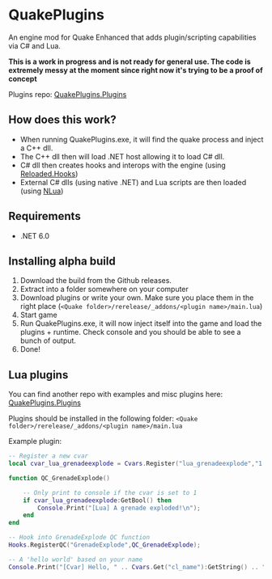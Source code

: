 # QuakePlugins
An engine mod for Quake Enhanced that adds plugin/scripting capabilities via C# and Lua.

**This is a work in progress and is not ready for general use. The code is extremely messy at the moment since right now it's trying to be a proof of concept**

Plugins repo: [QuakePlugins.Plugins](https://github.com/jpiolho/QuakePlugins.Plugins)

## How does this work?

* When running QuakePlugins.exe, it will find the quake process and inject a C++ dll.
* The C++ dll then will load .NET host allowing it to load C# dll.
* C# dll then creates hooks and interops with the engine (using [Reloaded.Hooks](https://github.com/Reloaded-Project/Reloaded.Hooks))
* External C# dlls (using native .NET) and Lua scripts are then loaded (using [NLua](https://github.com/NLua/NLua))

## Requirements 
* .NET 6.0

## Installing alpha build
1. Download the build from the Github releases.
2. Extract into a folder somewhere on your computer
3. Download plugins or write your own. Make sure you place them in the right place (`<Quake folder>/rerelease/_addons/<plugin name>/main.lua`)
4. Start game
5. Run QuakePlugins.exe, it will now inject itself into the game and load the plugins + runtime. Check console and you should be able to see a bunch of output.
6. Done!

## Lua plugins
You can find another repo with examples and misc plugins here: [QuakePlugins.Plugins](https://github.com/jpiolho/QuakePlugins.Plugins)

Plugins should be installed in the following folder: `<Quake folder>/rerelease/_addons/<plugin name>/main.lua`

Example plugin:
```lua
-- Register a new cvar
local cvar_lua_grenadeexplode = Cvars.Register("lua_grenadeexplode","1.0","Some testing cvar from lua");

function QC_GrenadeExplode()

    -- Only print to console if the cvar is set to 1
    if cvar_lua_grenadeexplode:GetBool() then
        Console.Print("[Lua] A grenade exploded!\n");
    end
end

-- Hook into GrenadeExplode QC function
Hooks.RegisterQC("GrenadeExplode",QC_GrenadeExplode);

-- A 'hello world' based on your name
Console.Print("[Cvar] Hello, " .. Cvars.Get("cl_name"):GetString() .. "\n");
```
